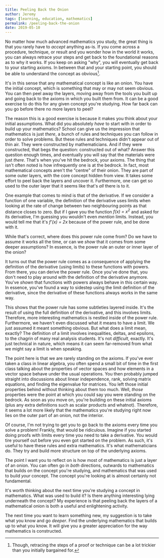 ```yaml
---
title: Peeling Back the Onion
author: Jeremy
tags: [learning, education, mathematics]
permalink: /peeling-back-the-onion
date: 2019-05-10
---
```


No matter how much advanced mathematics you study, the great thing is that you rarely have to *accept* anything as-is. If you come across a procedure, technique, or result and you wonder how in the world it works, you can always retrace your steps and get back to the foundational reasons as to why it works. If you keep on asking "why", you will eventually get back to your starting axioms. In between that and your starting point, you should be able to understand the concept as obvious[^1].

It's in this sense that any mathematical concept is like an onion. You have the initial concept, which is something that may or may not seem obvious. You can then peel away the layers, moving away from the tools you built up and going back to the axioms in which you built them from. It can be a good exercise to do this for any given concept you're studying. How far back can you go before there no more layers to peel?

The reason this is a good exercise is because it makes you think about your initial assumptions. What did you absolutely *have* to start with in order to build up your mathematics? School can give us the impression that mathematics is just *there*, a bunch of rules and techniques you can follow in order to solve problems. But these rules and techniques didn't appear out of thin air. They were constructed by mathematicians. And if they were constructed, that begs the question: constructed out of what? Answer this question enough times, and eventually you will say that the materials were just *there*. That's when you've hit the bedrock, your axioms. The thing that isn't often noted is how infrequently one is at the bedrock. In fact, most mathematical concepts aren't the "centre" of their onion. They are part of some outer layers, with the core concept hidden from view. It takes some effort to peel back the layers and uncover it. Furthermore, one can get so used to the outer layer that it seems like that's *all* there is to it.

One example that comes to mind is that of the derivative. If we consider a function of one variable, the definition of the derivative uses limits when looking at the rate of change between two neighbouring points as that distance closes to zero. But if I gave you the function *f(x) = x<sup>2</sup>* and asked for its derivative, I'm guessing you wouldn't even *mention* limits. Instead, you would tell me that it's *f'(x) = 2x* because of the power rule, and be done with it.

While that's correct, where does this power rule come from? Do we have to assume it works all the time, or can we *show* that it comes from some deeper assumptions? In essence, is the power rule an outer or inner layer of the onion?

It turns out that the power rule comes as a consequence of applying the definition of the derivative (using limits) to these functions with powers. From there, you can derive the power rule. Once you've done that, you don't need to play around with the definition of the derivative anymore. You've *shown* that functions with powers always behave in this certain way. In essence, you've found a way to sidestep using the limit definition of the derivative, since the derivative of these functions always works in the same way.

This shows that the power rule has some subtleties layered inside. It's the result of using the full definition of the derivative, and this involves limits. Therefore, more interesting mathematics is nestled inside of the power rule. Furthermore, we haven't even discussed what it means to have a limit. We just assumed it meant something obvious. But what does a limit mean, exactly? The definition of a limit involves inequalities, deltas, and epsilons, to the chagrin of many real analysis students. It's not *difficult*, exactly. It's just technical in nature, which means it can seem far-removed from what we might say a limit is when speaking.

The point here is that we are rarely standing on the axioms. If you've ever taken a class in linear algebra, you often spend a small bit of time in the first class talking about the properties of vector spaces and how elements in a vector space behave under the usual operations. You then probably jumped straight into discussions about linear independence, rank, solving matrix equations, and finding the eigenvalue for matrices. You left those initial properties behind without thinking about them too much. Well, *those* properties were the point at which you could say you were standing on the bedrock. As soon as you move on, you're building on these initial axioms (plus any extra definitions such as scalar products and whatnot). Therefore, it seems a lot more likely that the mathematics you're studying right now lies on the outer part of an onion, not the interior.

Of course, I'm not trying to get you to go back to the axioms every time you solve a problem! Frankly, that would be ridiculous. Imagine if you started doing proofs with limits every time you need to take a derivative. You would tire yourself out before you even got started on the problem. As such, it's useful to have these rules and extra mathematics. It's what mathematicians do. They try and build more structure on top of the underlying axioms.

The point I want you to reflect on is how most of mathematics is just a layer of an onion. You can often go in *both* directions, outwards to mathematics that builds on the concept you're studying, and mathematics that was used to build *your* concept. The concept you're looking at is almost certainly not fundamental.

It's worth thinking about the next time you're studying a concept in mathematics. What was used to build it? Is there anything interesting lying underneath the concept? My experience is that peeling back the layers of a mathematical onion is both a useful and enlightening activity.

The next time you want to learn something new, my suggestion is to take what you know and go *deeper*. Find the underlying mathematics that builds up to what you know. It will give you a greater appreciation for the way mathematics is constructed.

[^1]: Though, retracing the steps of a proof or technique can be a lot trickier than you initially bargained for.
